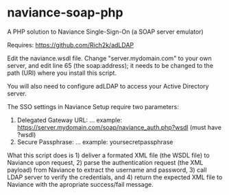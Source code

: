 # naviance-soap-php
A PHP solution to Naviance Single-Sign-On (a SOAP server emulator)

Requires: https://github.com/Rich2k/adLDAP

Edit the naviance.wsdl file.  Change "server.mydomain.com" to your own server, and edit line 65 (the soap:address); it needs to be changed to the path (URI) where you install this script.

You will also need to configure adLDAP to access your Active Directory server.

The SSO settings in Naviance Setup require two parameters: 
1) Delegated Gateway URL: ... example: https://server.mydomain.com/soap/naviance_auth.php?wsdl (must have ?wsdl)
2) Secure Passphrase: ... example: yoursecretpassphrase 

What this script does is 1) deliver a formated XML file (the WSDL file) to Naviance upon request, 2) parse the authentication request (the XML payload) from Naviance to extract the username and password, 3) call LDAP server to verify the credentials, and 4) return the expected XML file to Naviance with the apropriate success/fail message.

